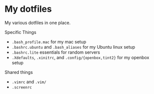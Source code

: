 My dotfiles
================

My various dotfiles in one place.

Specific Things

- `.bash_profile.mac` for my mac setup
- `.bashrc.ubuntu` and `.bash_aliases` for my Ubuntu linux setup
- `.bashrc.lite` essentials for random servers
- `.Xdefaults`, `.xinitrc`, and `.config/{openbox,tint2}` for my openbox setup

Shared things

- `.vimrc` and `.vim/`
- `.screenrc`
